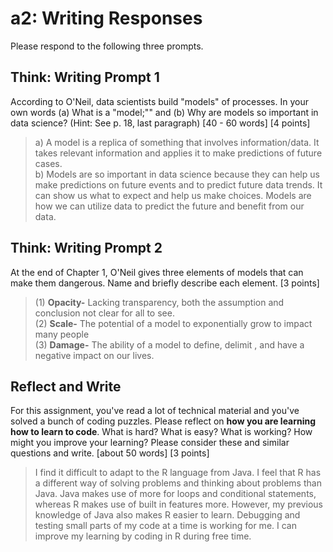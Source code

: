 # a2: Writing Responses
Please  respond to the following three  prompts.
## Think: Writing Prompt 1
According to O'Neil, data scientists build "models" of processes. In your own words (a) What is a "model;"" and (b) Why are models so important in data science? (Hint: See p. 18, last paragraph) [40 - 60 words] [4 points]

> a) A model is a replica of something that involves information/data. It takes relevant information and applies it to make predictions of future cases.  
b) Models are so important in data science because they can help us make predictions on future events and to predict future data trends. It can show us what to expect and help us make choices. Models are how we can utilize data to predict the future and benefit from our data.


## Think: Writing Prompt 2
At the end of Chapter 1, O'Neil gives three elements of models that can make them dangerous. Name and briefly describe each element. [3 points]

> (1) **Opacity-** Lacking transparency, both the assumption and conclusion not clear for all to see.   
(2)  **Scale-** The potential of a model to exponentially grow to impact many people     
(3)  **Damage-** The ability of a model to define, delimit , and have a negative impact on our lives.

## Reflect and Write
For this assignment, you've read a lot of technical material and you've solved a bunch of coding puzzles. Please reflect on **how you are learning how to learn to code**. What is hard? What is easy?  What is working? How might you improve your learning? Please consider these and similar questions and write. [about 50 words] [3 points]

> I find it difficult to adapt to the R language from Java. I feel that R has a different way of solving problems and thinking about problems than Java. Java makes use of more for loops and conditional statements, whereas R makes use of built in features more. However, my previous knowledge of Java also makes R easier to learn. Debugging and testing small parts of my code at a time is working for me. I can improve my learning by coding in R during free time.

